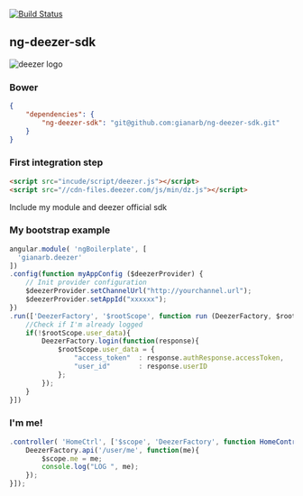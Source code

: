 [![Build Status](https://travis-ci.org/gianarb/ng-deezer-sdk.svg)](https://travis-ci.org/gianarb/ng-deezer-sdk)
## ng-deezer-sdk
![deezer logo](https://encrypted-tbn0.gstatic.com/images?q=tbn:ANd9GcSQOkJ3jggEbtdYFEtBHa_dEpmzwzE9W-iUZFmmy4IiL6OpMiAc)

### Bower
``` json
{
    "dependencies": {
        "ng-deezer-sdk": "git@github.com:gianarb/ng-deezer-sdk.git"
    }
}
```

### First integration step
``` html
<script src="incude/script/deezer.js"></script>
<script src="//cdn-files.deezer.com/js/min/dz.js"></script>
```
Include my module and deezer official sdk

### My bootstrap example
``` javascript
angular.module( 'ngBoilerplate', [
  'gianarb.deezer'
])
.config(function myAppConfig ($deezerProvider) {
    // Init provider configuration
    $deezerProvider.setChannelUrl("http://yourchannel.url");
    $deezerProvider.setAppId("xxxxxx");
})
.run(['DeezerFactory', '$rootScope', function run (DeezerFactory, $rootScope) {
    //Check if I'm already logged
    if(!$rootScope.user_data){    
        DeezerFactory.login(function(response){
            $rootScope.user_data = {                                                                                                                                                                                                                                                               
                "access_token"  : response.authResponse.accessToken,                                                                                                                                                                                                                               
                "user_id"       : response.userID                                                                                                                                                                                                                                                  
            };    
        });
    }
}])
```

### I'm me!
``` javascript
.controller( 'HomeCtrl', ['$scope', 'DeezerFactory', function HomeController( $scope, DeezerFactory ) {
    DeezerFactory.api('/user/me', function(me){
        $scope.me = me;
        console.log("LOG ", me);
    });
}]);

```
